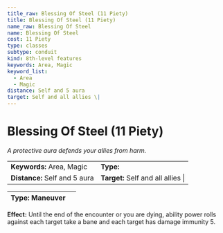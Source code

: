 ```yaml
---
title_raw: Blessing Of Steel (11 Piety)
title: Blessing Of Steel (11 Piety)
name_raw: Blessing Of Steel
name: Blessing Of Steel
cost: 11 Piety
type: classes
subtype: conduit
kind: 8th-level features
keywords: Area, Magic
keyword_list:
  - Area
  - Magic
distance: Self and 5 aura
target: Self and all allies \|
---
```


# Blessing Of Steel (11 Piety)

*A protective aura defends your allies from harm.*

|                               |                                    |
| :---------------------------- | :--------------------------------- |
| **Keywords:** Area, Magic     | **Type:**                          |
| **Distance:** Self and 5 aura | **Target:** Self and all allies \| |

| **Type:** Maneuver |     |
| ------------------ | --- |

**Effect:** Until the end of the encounter or you are dying, ability power rolls against each target take a bane and each target has damage immunity 5.
